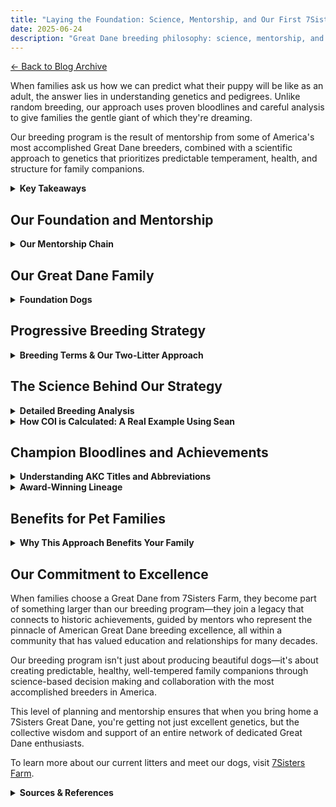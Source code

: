 ```yaml
---
title: "Laying the Foundation: Science, Mentorship, and Our First 7Sisters Litters"
date: 2025-06-24
description: "Great Dane breeding philosophy: science, mentorship, and early puppy development for healthy, well-adjusted dogs and families."
---
```


[← Back to Blog Archive](https://mayfieldjones.com/archive)

When families ask us how we can predict what their puppy will be like as an adult, the answer lies in understanding genetics and pedigrees. Unlike random breeding, our approach uses proven bloodlines and careful analysis to give families the gentle giant of which they're dreaming.

Our breeding program is the result of mentorship from some of America's most accomplished Great Dane breeders, combined with a scientific approach to genetics that prioritizes predictable temperament, health, and structure for family companions.

<details>
<summary><strong>Key Takeaways</strong></summary>

- Predictable temperament, health, and structure come from careful genetic planning and mentorship.
- The 7Sisters breeding program uses both outcrossing and linebreeding, guided by top mentors in the breed.
- All breeding dogs undergo comprehensive health testing; COI (Coefficient of Inbreeding) is carefully managed.
- Award-winning bloodlines and multi-generational mentorship ensure quality and predictability.
- Families benefit from consistent temperament, health advantages, and ongoing breeder support.

</details>

## Our Foundation and Mentorship

<details>
<summary><strong>Our Mentorship Chain</strong></summary>

Both of our first litters involved our mentors and co-breeders Francisco Camacho (Frankie) and Jason L. Dubman (Jaye), who earned the 2023 GDCA Breeder of the Year award with twelve champions, including our foundation bitch Piper. This mentorship chain extends to Karen Martin, the first AKC Advanced Recognition Breeder of Merit to reach Platinum status for Great Danes—one of only two breeders, along with Georgia A. Hymmen, to achieve this milestone.

Karen Martin was the 2022 GDCA Breeder of the Year with eleven champions and continues to provide guidance to all of us. She was the first breeder outside our household to personally evaluate both of Piper's first two litters, showing the collaborative spirit that defines responsible Great Dane breeding.

We're also deeply grateful to our stud dog owners Jessica Lanae Powers and Mara Reyes for allowing us to use their exceptional studs and providing invaluable information about their dogs. This collaborative approach ensures the best possible matches for our breeding program while building lasting relationships within the Great Dane community.

</details>

## Our Great Dane Family

<details>
<summary><strong>Foundation Dogs</strong></summary>

**Our Foundation Dogs**

- **CH Legado N Danekraaft's How Can I Tell You? (Piper):** Our first champion, from a Broadway-themed litter (hence "Pied Piper")
- **7Sisters N Legado's I Wanna Dance, I Wanna Win (Mia):** Piper's daughter, earned her first Major win in 2025
- **7Sisters N Legado's Heart of Gold (Cora):** Made her debut at 7 months in the 2025 Illini GDC show

Each dog represents 35+ generations of careful breeding, connecting today's families to bloodlines dating to the 1870s.

</details>

## Progressive Breeding Strategy

<details>
<summary><strong>Breeding Terms & Our Two-Litter Approach</strong></summary>

**Breeding Terms Simplified**

- **COI (Coefficient of Inbreeding):** 0-6% is considered outcrossing, 6-10% is moderate linebreeding, 10%+ is close linebreeding  
- **ALC (Ancestor Loss Coefficient):** Higher percentages indicate more genetic diversity  
- **Linebreeding:** Breeding related dogs to strengthen specific traits  
- **Outcrossing:** Breeding unrelated dogs to increase genetic diversity  

**First Litter (Rolex x Piper):**  
- Sire: BISS Am GChS Fendanesylcrest N Diriso's This Is the Right Time "Rolex" (COI: 2.3%), bred by Gloria Batchelor, Kathleen Fennell, and Elizabeth Barnhart, and owned by Jose M Diaz  
- Dam: Ch Legado N Danekraaft's How Can I Tell You? "Piper" (COI: 0.0%)  
- Resulting Litter COI: 6.2%  
- **Strategy:** Moderate linebreeding on proven bloodlines

**Second Litter (Sean x Piper):**  
- Sire: Ch Legado N IZYA's Oops! I Did It Again "Sean" (COI: 22.7%)  
- Dam: Ch Legado N Danekraaft's How Can I Tell You? "Piper" (COI: 0.0%)  
- Resulting Litter COI: 12.5%  
- **Strategy:** Increasing linebreeding to concentrate exceptional traits

**Why Two Different Strategies?**

- **First Litter - Testing the Waters:**  
  Our initial breeding with Rolex was a moderate approach, allowing us to see how Piper's excellent outcross genetics (0.0% COI) would blend with proven show bloodlines. The 6.2% resulting COI gave us predictable temperaments and structure while maintaining genetic diversity.

- **Second Litter - Concentrating Excellence:**  
  For our second litter, we chose a more intensive approach. Sean carries a concentrated dose of the same exceptional bloodlines, particularly:
  - Am Ch PRF Fendane Have I Gone Mad (Piper's own father)
  - Am GCh Danemark's Diamond Cartier V Aldawn (appears multiple times)
  - The same Tequila Mockingbird and Allie-Gator lines

**Note:** COI (Coefficient of Inbreeding) values mentioned in this post are calculated from pedigrees and serve as a proxy for true genetic COI. Actual genetic diversity can only be determined through DNA testing, so pedigree-based COI should be interpreted as an estimate rather than an absolute measure.

</details>

## The Science Behind Our Strategy

<details>
<summary><strong>Detailed Breeding Analysis</strong></summary>

**Compounding Excellence: Shared Key Ancestors Between Both Litters**

- Am Ch Saul's Tequila Mockingbird
- Am GCh Fendanesylcrests See You Later Allie-Gator
- Am Ch PRF Fendane Have I Gone Mad (Piper's father + in both sires)

What this means:

Both litters are getting these same influential dogs from both parents.
We're essentially linebreeding on the same key ancestors in both litters.
The second litter intensifies these influences because Sean himself is more linebred on these same lines.

The pattern shows: Heavy reliance on Fendane/Fendanesylcrest bloodlines across our entire breeding program. While this can fix type and create consistency, it also explains why both litters have elevated COI despite our foundation bitch starting with 0.0%.
This is evidence of our breeding decisions: following a specific linebreeding strategy focused on these particular bloodlines, demonstrating the kind of careful genetic planning that responsible breeding requires.

</details>

<details>
<summary><strong>How COI is Calculated: A Real Example Using Sean</strong></summary>

**Understanding Coefficient of Inbreeding Through Sean's Pedigree**

The coefficient of inbreeding (COI) quantifies the likelihood that an individual inherits two copies of the same region of DNA from a common ancestor. Odds are you are not one to break out equations to explicilty explain things, but calculating a COI from a pedigree is a right of passage for all dog nerds. In real life, nearly everyone uses software to make these calculations, but in case the power goes out or your internet fails, it is a good idea to at least have went through this exercise so we can rebuild knowledge if civilization ends, ha! Let's use our own Sean (22.7% COI) as a concrete example of how this calculation works.

**Step-by-Step COI Calculation:**

**1. Identify Common Ancestors**
Sean's COI comes from multiple dogs appearing on both his mother's and father's sides. Let's trace one example:

**Am GCh Danemark's Diamond Cartier V Aldawn** appears twice in Sean's pedigree:
- **Father's side:** Cartier is Sean's paternal grandfather (2 generations back)
- **Mother's side:** Cartier appears as a maternal great-grandfather (3 generations back)

**2. Calculate the Probability**
Using the formula: f = (1/2)^(n1 + n2 + 1) × (1 + F(A))

Where:
- n1 = 2 (generations from father's side to Cartier)
- n2 = 3 (generations from mother's side to Cartier)
- F(A) = 0.0% (Cartier's own COI)

**3. The Math**
f = (1/2)^(2 + 3 + 1) × (1 + 0.0)
f = (1/2)^6 × 1
f = 1/64 = **1.56%**

**4. Why Sean's Total COI is 22.7%**
This 1.56% represents just **one** common ancestor! Sean's COI comes from **multiple** shared ancestors:
- Cartier appears through different paths
- **NORDCH Diplomatic's Umberto di Visconti** appears multiple times
- Several other Danemark dogs appear repeatedly

The 22.7% total represents the sum of ALL these individual contributions.

**5. What This Means for Breeding**
When we bred Sean to Piper (0.0% COI), we were using Sean's genetics from proven bloodlines while relying on Piper's outcross genetics to balance the linebreeding. This strategic approach gave us the 12.5% COI in their puppies—concentrated enough to predict type and temperament, but moderated by Piper's (and Sean's) genetic diversity.

**Important Note:** Pedigree-based COI calculations assume founder dogs are unrelated and serve as estimates. Genetic COI through DNA testing provides more accurate assessments by accounting for some of the actual genetic recombination.

</details>

## Champion Bloodlines and Achievements

<details>
<summary><strong>Understanding AKC Titles and Abbreviations</strong></summary>

**Decoding the Letters: What Those Title Abbreviations Mean**

When reading pedigrees, you'll see many abbreviated titles before and after a dog's name. These represent significant achievements in conformation showing, performance events, and breeding programs. Here's what the most common ones mean:

**Conformation (Dog Show) Titles:**
- **Ch (Champion):** Won 15 points including 2 majors under 3 different judges
- **GCh (Grand Champion):** Earned 25 additional points after becoming a Champion
- **GChS (Grand Champion Silver):** 100 additional Grand Champion points
- **GChG (Grand Champion Gold):** 200 additional Grand Champion points  
- **GChP (Grand Champion Platinum):** 400 additional Grand Champion points
- **BISS (Best in Specialty Show):** Won Best in Show at a breed specialty
- **MBISS (Multiple Best in Specialty Show):** Won multiple specialty shows

**Breeding Recognition:**
- **ROM (Register of Merit):** Produced a specified number of Champions
- **HOF (Hall of Fame):** Exceptional lifetime breeding achievement
- **AOM (Award of Merit):** Top-placing dog at a specialty show

**Performance and Training Titles:**
- **CD (Companion Dog):** Basic obedience title
- **TD (Tracking Dog):** Successfully completed a tracking test
- **RN (Rally Novice):** Entry-level rally obedience
- **BN (Beginner Novice):** Pre-novice obedience level
- **CGCA/CGCU (Canine Good Citizen Advanced/Urban):** Public manners certifications

**International Titles:**
- **NORDCH (Nordic Champion):** Scandinavian championship
- **SUCH (Swedish Champion):** Swedish national championship
- **DKCh (Danish Champion):** Danish national championship

**Placement Indicators:**
- **Am (American):** Distinguishes from international titles
- **Can (Canadian):** Canadian Kennel Club title
- **Int (International):** International championship

**Reading Order:** Titles before the name are typically conformation achievements, while titles after the name are usually performance or specialty recognitions.

These achievements represent years of training, showing, and dedication by owners and handlers, demonstrating excellence in breed type, temperament, and trainability—qualities that benefit families throughout [early puppy development](/posts/2025-07-03-the-first-year).

</details>

<details>
<summary><strong>Award-Winning Lineage</strong></summary>

**Scout: The Winningest Great Dane of All Time**  
Cora and Mia's maternal line through Piper connects to Scout, who stands out across multiple categories when examining Great Dane accomplishments. While excellent dogs have achieved remarkable success in various dog sports, Scout will always be remembered primarily for her extraordinary conformation achievements, which include:
- 93 Group One Placements
- 38 AKC All Breed Best in Shows
- Number One Great Dane across all Systems in 2012 and 2013
- Number 3 Working Dog in 2013
- 254 Best of Breed Wins
- 55,380 dogs defeated, including 5,201 Great Danes

**Champion Sire Lines**  
The paternal lineages are equally impressive. Cora's paternal lineage connects to BISS GCH Izya's Fight On & Fly On "Baron"—an extraordinary dog who earned both the 2022 and 2023 Stud Dog of the Year awards for Great Danes. This exceptional bloodline includes MBISS GCHP Legado N Danemark A Captive Spirit "Marina", winner of both the 2022 Top 20 Great Dane and People's Choice Award at the National GDCA event.

Mia's sire was MBISS GCHS Fendanesylcrest N Diriso's This Is The Right Time "Rolex", bred by Gloria Batchelor, Kathleen Fennell, and Elizabeth Barnhart, and owned by Jose M Diaz and Mara Reyes. A Top 20 finalist in 2022, Rolex received an Award of Merit at the 2022 GDCA National Specialty.

This multi-generational mentorship and award-winning lineage represents 35+ generations of careful breeding, connecting today's families to bloodlines dating to the 1870s.

</details>

## Benefits for Pet Families

<details>
<summary><strong>Why This Approach Benefits Your Family</strong></summary>

**Progressive Breeding Benefits:**
- **Predictable Temperament:** When you choose a 7Sisters puppy, you can expect the gentle, loyal nature that Great Danes are famous for, because we've bred for consistent temperament for generations.
- **Health Advantages:** Our linebreeding on health-tested lines means fewer surprises and more predictable health outcomes.
- **Size and Structure:** You'll know approximately how your puppy will grow and what to expect in terms of exercise, diet, and space requirements.
- **Training Success:** Consistent temperaments mean more predictable training outcomes and easier integration into family life.

**Managing the Risks of Linebreeding**

Our Safeguards:
- Health Testing: All breeding dogs undergo comprehensive, age appropriaate health screening
- Piper's Outcross Advantage: Her 0.0% COI provides genetic diversity to balance the intensive linebreeding
- Careful Selection: We only use this approach when breeding to dogs of exceptional quality like Sean (son of Baron, the 2022 & 2023 Stud Dog of the Year)

**The Results:**
- Mia (from first litter): Earned her first Major win in 2025
- Cora (from second litter): Healthy, typey puppy who made her successful debut at 7 months
- Consistent Family Temperaments: Both litters produce the gentle giants families expect

**What This Strategy Demonstrates**

Both completed litters validated our progressive breeding approach and established the foundation for our future breeding program:
- Predictable adult size
- Consistent temperament: Gentle, loyal, loving family companions
- Health advantages: From health-tested parents and proven bloodlines
- Show potential: Both approaches produced dogs suitable for conformation showing

This progressive strategy demonstrates how decades of careful genetic planning can produce the ideal family Great Dane, and these principles guide our future breeding decisions.

</details>

## Our Commitment to Excellence

When families choose a Great Dane from 7Sisters Farm, they become part of something larger than our breeding program—they join a legacy that connects to historic achievements, guided by mentors who represent the pinnacle of American Great Dane breeding excellence, all within a community that has valued education and relationships for many decades.

Our breeding program isn't just about producing beautiful dogs—it's about creating predictable, healthy, well-tempered family companions through science-based decision making and collaboration with the most accomplished breeders in America.

This level of planning and mentorship ensures that when you bring home a 7Sisters Great Dane, you're getting not just excellent genetics, but the collective wisdom and support of an entire network of dedicated Great Dane enthusiasts.

To learn more about our current litters and meet our dogs, visit [7Sisters Farm](/7Sisters).

<details>
<summary><strong>Sources & References</strong></summary>

**Sources**

- Grossman, Carol. "Tootie Longo of Great Dane Fame." Dog News. <a href="https://dognews.com/carol-grossman-celebrates-life-breeding-career-of-great-dane-fancier-tootie-longo" target="_blank">dognews.com</a>
- Great Dane Club of America. "Q1 2024 Bulletin - 2023 GDCA Breeder of the Year." <a href="https://gdca.org/wp-content/uploads/2024b/Q1-2024-bulletin.pdf" target="_blank">gdca.org</a>
- Great Dane Club of America. "Q1 2023 Bulletin - 2022 GDCA Breeder of the Year." <a href="https://gdca.org/wp-content/uploads/TheGDCA/Bulletin/2023/GDCA-Bulletin-Q1-2023.pdf" target="_blank">gdca.org</a>
- American Kennel Club. "Advanced Recognition Breeders of Merit." <a href="https://www.akc.org/breeder-programs/akc-breeder-of-merit-program/advanced-recognition-breeders-merit/" target="_blank">akc.org</a>
- Karen Martin of Danemark Danes. <a href="https://danemarkdanes.com/" target="_blank">danemarkdanes.com</a>
- Frankie Camacho & Jaye Dubman of Legado Danes. <a href="https://www.legadodanes.com/" target="_blank">legadodanes.com</a>
- American Kennel Club. "Titles and Abbreviations." <a href="https://www.akc.org/sports/titles-and-abbreviations/" target="_blank">akc.org</a>
</details> 